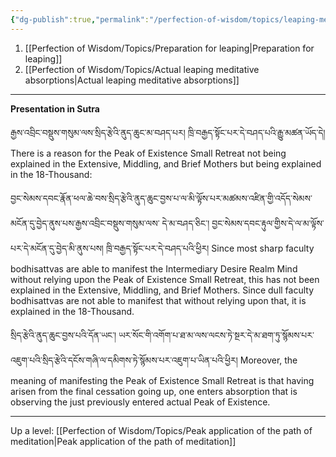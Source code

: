 ```yaml
---
{"dg-publish":true,"permalink":"/perfection-of-wisdom/topics/leaping-meditative-absorptions/"}
---
```


1. [[Perfection of Wisdom/Topics/Preparation for leaping\|Preparation for leaping]]
2. [[Perfection of Wisdom/Topics/Actual leaping meditative absorptions\|Actual leaping meditative absorptions]]

---
**Presentation in Sutra**

རྒྱས་འབྲིང་བསྡུས་གསུམ་ལས་སྲིད་རྩེའི་ནུད་ཆུང་མ་བཤད་པར། ཁྲི་བརྒྱད་སྟོང་པར་དེ་བཤད་པའི་རྒྱུ་མཚན་ཡོད་དེ། 
There is a reason for the Peak of Existence Small Retreat not being explained in the Extensive, Middling, and Brief Mothers but being explained in the 18-Thousand:

བྱང་སེམས་དབང་རྣོན་ཕལ་ཆེ་བས་སྲིད་རྩེའི་ནུད་ཆུང་བྱས་པ་ལ་མི་ལྟོས་པར་མཚམས་འཛིན་གྱི་འདོད་སེམས་མངོན་དུ་བྱེད་ནུས་པས་རྒྱས་འབྲིང་བསྡུས་གསུམ་ལས་
དེ་མ་བཤད་ཅིང་། བྱང་སེམས་དབང་རྟུལ་གྱིས་དེ་ལ་མ་ལྟོས་པར་དེ་མངོན་དུ་བྱེད་མི་ནུས་པས། ཁྲི་བརྒྱད་སྟོང་པར་དེ་བཤད་པའི་ཕྱིར། 
Since most sharp faculty bodhisattvas are able to manifest the Intermediary Desire Realm Mind without relying upon the Peak of Existence Small Retreat, this has not been explained in the Extensive, Middling, and Brief Mothers. Since dull faculty bodhisattvas are not able to manifest that without relying upon that, it is explained in the 18-Thousand.

སྲིད་རྩེའི་ནུད་ཆུང་བྱས་པའི་དོན་ཡང་། 
ཡར་སོང་གི་འགོག་པ་ཐ་མ་ལས་ལངས་ཏེ་སྔར་དེ་མ་ཐག་ཏུ་སྙོམས་པར་འཇུག་པའི་སྲིད་རྩེའི་དངོས་གཞི་ལ་དམིགས་ཏེ་སྙོམས་པར་འཇུག་པ་ཡིན་པའི་ཕྱིར།
Moreover, the meaning of manifesting the Peak of Existence Small Retreat is that having arisen from the final cessation going up, one enters absorption that is observing the just previously entered actual Peak of Existence.

---
Up a level: [[Perfection of Wisdom/Topics/Peak application of the path of meditation\|Peak application of the path of meditation]]